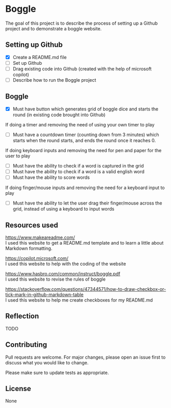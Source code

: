 # Boggle

The goal of this project is to describe the process of setting up a Github project and to demonstrate a boggle website.

## Setting up Github

- [x] Create a README.md file
- [ ] Set up Github
- [ ] Drag existing code into Github (created with the help of microsoft copilot)
- [ ] Describe how to run the Boggle project

## Boggle

- [x] Must have button which generates grid of boggle dice and starts the round (in existing code brought into Github)

If doing a timer and removing the need of using your own timer to play
- [ ] Must have a countdown timer (counting down from 3 minutes) which starts when the round starts, and ends the round once it reaches 0.

If doing keyboard inputs and removing the need for pen and paper for the user to play
- [ ] Must have the ability to check if a word is captured in the grid
- [ ] Must have the ability to check if a word is a valid english word
- [ ] Must have the ability to score words

If doing finger/mouse inputs and removing the need for a keyboard input to play
- [ ] Must have the ability to let the user drag their finger/mouse across the grid, instead of using a keyboard to input words

## Resources used
https://www.makeareadme.com/  
I used this website to get a README.md template and to learn a little about Markdown formatting.

https://copilot.microsoft.com/  
I used this website to help with the coding of the website

https://www.hasbro.com/common/instruct/boggle.pdf  
I used this website to revise the rules of boggle

https://stackoverflow.com/questions/47344571/how-to-draw-checkbox-or-tick-mark-in-github-markdown-table  
I used this website to help me create checkboxes for my README.md
## Reflection
TODO

## Contributing

Pull requests are welcome. For major changes, please open an issue first
to discuss what you would like to change.

Please make sure to update tests as appropriate.

## License

None
